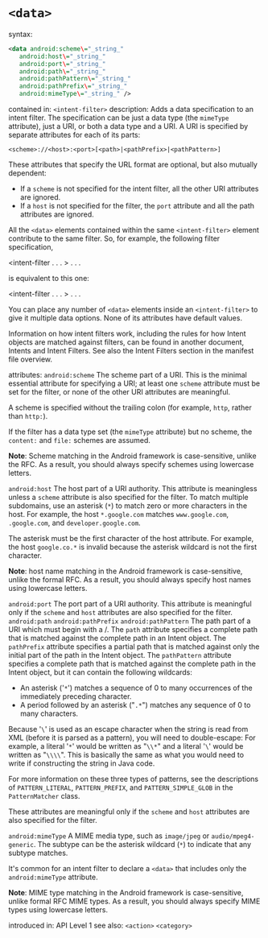 `<data>`
======

syntax:

```xml
<data android:scheme\="_string_"
   android:host\="_string_"
   android:port\="_string_"
   android:path\="_string_"
   android:pathPattern\="_string_"
   android:pathPrefix\="_string_"
   android:mimeType\="_string_" />
   ```

contained in: `<intent-filter>` description: Adds a data specification to an intent filter. The specification can be just a data type (the `mimeType` attribute), just a URI, or both a data type and a URI. A URI is specified by separate attributes for each of its parts:

`<scheme>://<host>:<port>[<path>|<pathPrefix>|<pathPattern>]`

These attributes that specify the URL format are optional, but also mutually dependent:

*   If a `scheme` is not specified for the intent filter, all the other URI attributes are ignored.
*   If a `host` is not specified for the filter, the `port` attribute and all the path attributes are ignored.

All the `<data>` elements contained within the same `<intent-filter>` element contribute to the same filter. So, for example, the following filter specification,

<intent-filter . . . >
  <data android:scheme="something" android:host="project.example.com" />
  . . .
</intent-filter>

is equivalent to this one:

<intent-filter . . . >
  <data android:scheme="something" />
  <data android:host="project.example.com" />
  . . .
</intent-filter>

You can place any number of `<data>` elements inside an `<intent-filter>` to give it multiple data options. None of its attributes have default values.

Information on how intent filters work, including the rules for how Intent objects are matched against filters, can be found in another document, Intents and Intent Filters. See also the Intent Filters section in the manifest file overview.

attributes: `android:scheme` The scheme part of a URI. This is the minimal essential attribute for specifying a URI; at least one `scheme` attribute must be set for the filter, or none of the other URI attributes are meaningful.

A scheme is specified without the trailing colon (for example, `http`, rather than `http:`).

If the filter has a data type set (the `mimeType` attribute) but no scheme, the `content:` and `file:` schemes are assumed.

**Note**: Scheme matching in the Android framework is case-sensitive, unlike the RFC. As a result, you should always specify schemes using lowercase letters.

`android:host` The host part of a URI authority. This attribute is meaningless unless a `scheme` attribute is also specified for the filter. To match multiple subdomains, use an asterisk (`*`) to match zero or more characters in the host. For example, the host `*.google.com` matches `www.google.com`, `.google.com`, and `developer.google.com`.

The asterisk must be the first character of the host attribute. For example, the host `google.co.*` is invalid because the asterisk wildcard is not the first character.

**Note**: host name matching in the Android framework is case-sensitive, unlike the formal RFC. As a result, you should always specify host names using lowercase letters.

`android:port` The port part of a URI authority. This attribute is meaningful only if the `scheme` and `host` attributes are also specified for the filter. `android:path`
`android:pathPrefix`
`android:pathPattern` The path part of a URI which must begin with a /. The `path` attribute specifies a complete path that is matched against the complete path in an Intent object. The `pathPrefix` attribute specifies a partial path that is matched against only the initial part of the path in the Intent object. The `pathPattern` attribute specifies a complete path that is matched against the complete path in the Intent object, but it can contain the following wildcards:

*   An asterisk ('`*`') matches a sequence of 0 to many occurrences of the immediately preceding character.
*   A period followed by an asterisk ("`.*`") matches any sequence of 0 to many characters.

Because '`\`' is used as an escape character when the string is read from XML (before it is parsed as a pattern), you will need to double-escape: For example, a literal '`*`' would be written as "`\\*`" and a literal '`\`' would be written as "`\\\\`". This is basically the same as what you would need to write if constructing the string in Java code.

For more information on these three types of patterns, see the descriptions of `PATTERN_LITERAL`, `PATTERN_PREFIX`, and `PATTERN_SIMPLE_GLOB` in the `PatternMatcher` class.

These attributes are meaningful only if the `scheme` and `host` attributes are also specified for the filter.

`android:mimeType` A MIME media type, such as `image/jpeg` or `audio/mpeg4-generic`. The subtype can be the asterisk wildcard (`*`) to indicate that any subtype matches.

It's common for an intent filter to declare a `<data>` that includes only the `android:mimeType` attribute.

**Note**: MIME type matching in the Android framework is case-sensitive, unlike formal RFC MIME types. As a result, you should always specify MIME types using lowercase letters.

introduced in: API Level 1 see also: `<action>`
`<category>`